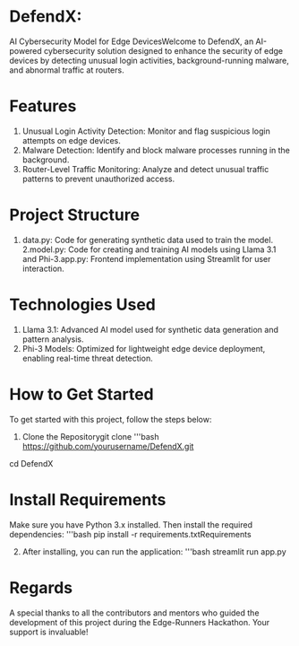 
# DefendX: 
AI Cybersecurity Model for Edge DevicesWelcome to DefendX, an AI-powered cybersecurity solution designed to enhance the security of edge devices by detecting unusual login activities, background-running malware, and abnormal traffic at routers.
# Features
 1. Unusual Login Activity Detection: Monitor and flag suspicious login attempts on edge devices.
 2. Malware Detection:
     Identify and block malware            processes running in the               background.
 3. Router-Level Traffic Monitoring: Analyze and detect unusual traffic patterns to prevent unauthorized access.
# Project Structure
1. data.py:
   Code for generating synthetic data used to train the model.
2.model.py:
   Code for creating and training AI models using Llama 3.1 and Phi-3.app.py: Frontend implementation using Streamlit for user interaction.
# Technologies Used
1. Llama 3.1: 
Advanced AI model used for synthetic data generation and pattern analysis.
2. Phi-3 Models: Optimized for lightweight edge device deployment, enabling real-time threat detection.
# How to Get Started
To get started with this project, follow the steps below:
1. Clone the Repositorygit clone
   '''bash
   https://github.com/yourusername/DefendX.git
   
cd DefendX
# Install Requirements
Make sure you have Python 3.x installed. Then install the required dependencies:
'''bash
  pip install -r requirements.txtRequirements
  
2. After installing, you can run the application:
   '''bash
   streamlit run app.py
# Regards
A special thanks to all the contributors and mentors who guided the development of this project during the Edge-Runners Hackathon. Your support is invaluable!
